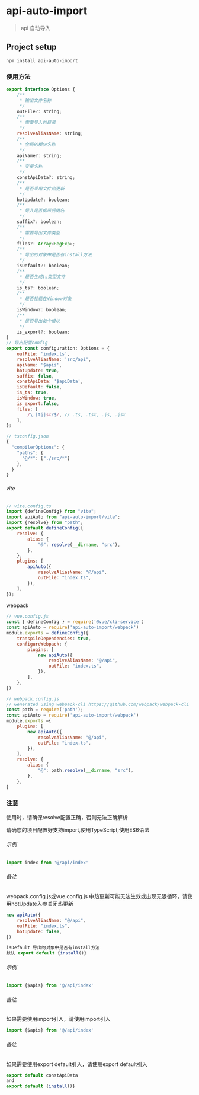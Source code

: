 # api-auto-import

> api 自动导入

## Project setup

```
npm install api-auto-import
```

### 使用方法

```js
export interface Options {
	/**
	 * 输出文件名称
	 */
	outFile?: string;
	/**
	 * 需要导入的目录
	 */
	resolveAliasName: string;
	/**
	 * 全局的模块名称
	 */
	apiName?: string;
	/**
	 * 变量名称
	 */
	constApiData?: string;
	/**
	 * 是否采用文件热更新
	 */
	hotUpdate?: boolean;
	/**
	 * 导入是否携带后缀名
	 */
	suffix?: boolean;
	/**
	 * 需要导出文件类型
	 */
	files?: Array<RegExp>;
	/**
	 * 导出的对象中是否有install方法
	 */
	isDefault?: boolean;
	/**
	 * 是否生成ts类型文件
	 */
	is_ts?: boolean;
	/**
	 * 是否挂载在Window对象
	 */
    isWindow?: boolean;
	/**
	 * 是否导出每个模块
	 */
    is_export?: boolean;
}
// 导出配置config
export const configuration: Options = {
	outFile: 'index.ts',
	resolveAliasName: 'src/api',
	apiName: '$apis',
	hotUpdate: true,
	suffix: false,
	constApiData: '$apiData',
	isDefault: false,
	is_ts: true,
	isWindow: true,
    is_export:false,
	files: [
		/\.[tj]sx?$/, // .ts, .tsx, .js, .jsx
	],
};

```
``` js
// tsconfig.json
{
  "compilerOptions": {
    "paths": {
      "@/*": ["./src/*"]
    },                             
  }
}
```
###### vite

```js
// vite.config.ts
import {defineConfig} from "vite";
import apiAuto from "api-auto-import/vite";
import {resolve} from "path";
export default defineConfig({
    resolve: {
        alias: {
            "@": resolve(__dirname, "src"),
        },
    },
    plugins: [
        apiAuto({
            resolveAliasName: "@/api",
            outFile: "index.ts",
        }),
    ],
});
```

webpack

```js
// vue.config.js
const { defineConfig } = require('@vue/cli-service')
const apiAuto = require('api-auto-import/webpack')
module.exports = defineConfig({
    transpileDependencies: true,
    configureWebpack: {
        plugins: [
            new apiAuto({
                resolveAliasName: "@/api",
                outFile: "index.ts",
            }),
        ],
    },
})
```
```js
// webpack.config.js
// Generated using webpack-cli https://github.com/webpack/webpack-cli
const path = require('path');
const apiAuto = require('api-auto-import/webpack')
module.exports ={
    plugins: [
        new apiAuto({
            resolveAliasName: "@/api",
            outFile: "index.ts",
        }),
    ],
    resolve: {
        alias: {
            "@": path.resolve(__dirname, "src"),
        },
    },
}

```
### 注意
使用时，请确保resolve配置正确，否则无法正确解析

请确您的项目配置好支持import,使用TypeScript,使用ES6语法
###### 示例
```js
import index from '@/api/index'
```
###### 备注
webpack.config.js或vue.config.js 中热更新可能无法生效或出现无限循环，请使用hotUpdate入参关闭热更新
```js
new apiAuto({
    resolveAliasName: "@/api",
    outFile: "index.ts",
    hotUpdate: false,
})

isDefault 导出的对象中是否有install方法
默认 export default {install()}
```

###### 示例
```js
import {$apis} from '@/api/index'
```

###### 备注
如果需要使用import引入，请使用import引入
```js
import {$apis} from '@/api/index'
```

###### 备注
如果需要使用export default引入，请使用export default引入
```js
export default constApiData
and
export default {install()}
```